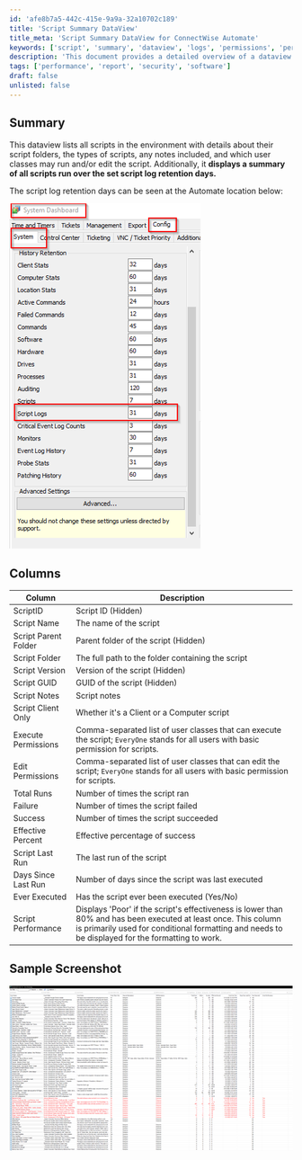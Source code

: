 ```yaml
---
id: 'afe8b7a5-442c-415e-9a9a-32a10702c189'
title: 'Script Summary DataView'
title_meta: 'Script Summary DataView for ConnectWise Automate'
keywords: ['script', 'summary', 'dataview', 'logs', 'permissions', 'performance']
description: 'This document provides a detailed overview of a dataview that lists all scripts in the ConnectWise Automate environment, including their folder details, types, execution permissions, and performance metrics. It also summarizes script execution over a defined retention period.'
tags: ['performance', 'report', 'security', 'software']
draft: false
unlisted: false
---
```


## Summary

This dataview lists all scripts in the environment with details about their script folders, the types of scripts, any notes included, and which user classes may run and/or edit the script. Additionally, it **displays a summary of all scripts run over the set script log retention days.**

The script log retention days can be seen at the Automate location below:

![Script Log Retention Days](../../../static/img/Automate---Script-List/image_1.png)

## Columns

| Column                     | Description                                                                                                       |
|---------------------------|-------------------------------------------------------------------------------------------------------------------|
| ScriptID                  | Script ID (Hidden)                                                                                                 |
| Script Name               | The name of the script                                                                                            |
| Script Parent Folder      | Parent folder of the script (Hidden)                                                                             |
| Script Folder             | The full path to the folder containing the script                                                                 |
| Script Version            | Version of the script (Hidden)                                                                                    |
| Script GUID               | GUID of the script (Hidden)                                                                                      |
| Script Notes              | Script notes                                                                                                     |
| Script Client Only        | Whether it's a Client or a Computer script                                                                        |
| Execute Permissions       | Comma-separated list of user classes that can execute the script; `EveryOne` stands for all users with basic permission for scripts. |
| Edit Permissions          | Comma-separated list of user classes that can edit the script; `EveryOne` stands for all users with basic permission for scripts. |
| Total Runs                | Number of times the script ran                                                                                   |
| Failure                   | Number of times the script failed                                                                                 |
| Success                   | Number of times the script succeeded                                                                              |
| Effective Percent         | Effective percentage of success                                                                                    |
| Script Last Run           | The last run of the script                                                                                        |
| Days Since Last Run       | Number of days since the script was last executed                                                                |
| Ever Executed             | Has the script ever been executed (Yes/No)                                                                       |
| Script Performance         | Displays 'Poor' if the script's effectiveness is lower than 80% and has been executed at least once. This column is primarily used for conditional formatting and needs to be displayed for the formatting to work. |

## Sample Screenshot

![Sample Screenshot](../../../static/img/Automate---Script-List/image_2.png)
